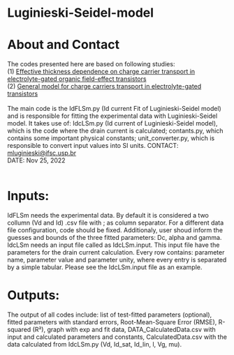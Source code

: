 # Luginieski-Seidel-model

# About and Contact
The codes presented here are based on following studies:<br />
(1) [Effective thickness dependence on charge carrier transport in electrolyte-gated organic field-effect transistors](http://repositorio.utfpr.edu.br/jspui/handle/1/27497)<br />
(2) [General model for charge carriers transport in electrolyte-gated transistors](http://repositorio.utfpr.edu.br/jspui/handle/1/27497)<br />
<br />
The main code is the IdFLSm.py (Id current Fit of Luginieski-Seidel model) and is responsible for fitting the experimental data with Luginieski-Seidel model. It takes use of: IdcLSm.py (Id current of Luginieski-Seidel model), which is the code where the drain current is calculated; contants.py, which contains some important physical constants; unit_converter.py, which is responsible to convert input values into SI units.
CONTACT: mluginieski@ifsc.usp.br<br />
DATE: Nov 25, 2022 
<br /><br />
# Inputs:
IdFLSm needs the experimental data. By default it is considered a two collumn (Vd and Id) .csv file with ; as column separator. For a different data file configuration, code should be fixed. Additionaly, user shoud inform the guesses and bounds of the three fitted parameters: Dc, alpha and gamma.
<br /> IdcLSm needs an input file called as IdcLSm.input. This input file have the parameters for the drain current calculation. Every row contains: parameter name, parameter value and parameter unity, where every entry is separated by a simple tabular. Please see the IdcLSm.input file as an example.

# Outputs:
The output of all codes include: list of test-fitted parameters (optional), fitted parameters with standard errors, Root-Mean-Square Error (RMSE), R-squared (R²), graph with exp and fit data, DATA_CalculatedData.csv with input and calculated parameters and constants, CalculatedData.csv with the data calculated from IdcLSm.py (Vd, Id_sat, Id_lin, l, Vg, mu).

